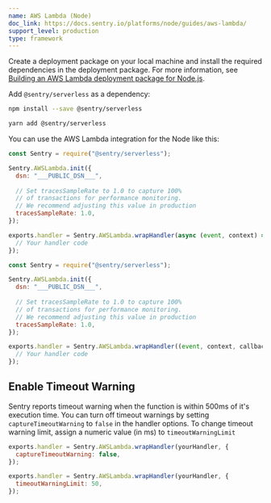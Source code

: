 ```yaml
---
name: AWS Lambda (Node)
doc_link: https://docs.sentry.io/platforms/node/guides/aws-lambda/
support_level: production
type: framework
---
```


Create a deployment package on your local machine and install the required dependencies in the deployment package. For more information, see [Building an AWS Lambda deployment package for Node.js](https://aws.amazon.com/premiumsupport/knowledge-center/lambda-deployment-package-nodejs/).

Add `@sentry/serverless` as a dependency:

```bash {tabTitle:npm}
npm install --save @sentry/serverless
```

```bash {tabTitle:Yarn}
yarn add @sentry/serverless
```

You can use the AWS Lambda integration for the Node like this:

```javascript {tabTitle:async}
const Sentry = require("@sentry/serverless");

Sentry.AWSLambda.init({
  dsn: "___PUBLIC_DSN___",
  
  // Set tracesSampleRate to 1.0 to capture 100%
  // of transactions for performance monitoring.
  // We recommend adjusting this value in production
  tracesSampleRate: 1.0,
});

exports.handler = Sentry.AWSLambda.wrapHandler(async (event, context) => {
  // Your handler code
});
```

```javascript {tabTitle:sync}
const Sentry = require("@sentry/serverless");

Sentry.AWSLambda.init({
  dsn: "___PUBLIC_DSN___",
  
  // Set tracesSampleRate to 1.0 to capture 100%
  // of transactions for performance monitoring.
  // We recommend adjusting this value in production
  tracesSampleRate: 1.0,
});

exports.handler = Sentry.AWSLambda.wrapHandler((event, context, callback) => {
  // Your handler code
});
```

<!-- TODO-ADD-VERIFICATION-EXAMPLE -->

## Enable Timeout Warning

Sentry reports timeout warning when the function is within 500ms of it's execution time. You can turn off timeout warnings by setting `captureTimeoutWarning` to `false` in the handler options. To change timeout warning limit, assign a numeric value (in ms) to `timeoutWarningLimit`

```javascript {tabTitle:captureTimeoutWarning}
exports.handler = Sentry.AWSLambda.wrapHandler(yourHandler, {
  captureTimeoutWarning: false,
});
```

```javascript {tabTitle:timeoutWarning}
exports.handler = Sentry.AWSLambda.wrapHandler(yourHandler, {
  timeoutWarningLimit: 50,
});
```
